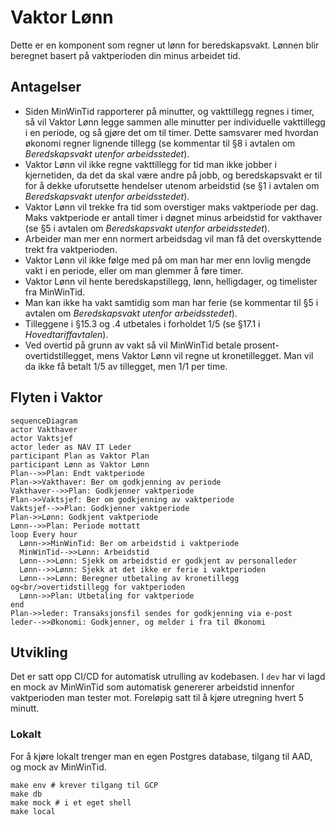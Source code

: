 # Vaktor Lønn

Dette er en komponent som regner ut lønn for beredskapsvakt. Lønnen blir beregnet basert på vaktperioden din minus
arbeidet tid.

## Antagelser

- Siden MinWinTid rapporterer på minutter, og vakttillegg regnes i timer, så vil Vaktor Lønn legge sammen alle minutter
  per individuelle vakttillegg i en periode, og så gjøre det om til timer. Dette samsvarer med hvordan økonomi regner
  lignende tillegg (se kommentar til §8 i avtalen om _Beredskapsvakt utenfor arbeidsstedet_).
- Vaktor Lønn vil ikke regne vakttillegg for tid man ikke jobber i kjernetiden, da det da skal være andre på jobb, og
  beredskapsvakt er til for å dekke uforutsette hendelser utenom arbeidstid (se §1 i avtalen om _Beredskapsvakt utenfor
  arbeidsstedet_).
- Vaktor Lønn vil trekke fra tid som overstiger maks vaktperiode per dag. Maks vaktperiode er antall timer i døgnet
  minus arbeidstid for vakthaver (se §5 i avtalen om _Beredskapsvakt utenfor arbeidsstedet_).
- Arbeider man mer enn normert arbeidsdag vil man få det overskyttende trekt fra vaktperioden.
- Vaktor Lønn vil ikke følge med på om man har mer enn lovlig mengde vakt i en periode, eller om man glemmer å føre
  timer.
- Vaktor Lønn vil hente beredskapstillegg, lønn, helligdager, og timelister fra MinWinTid.
- Man kan ikke ha vakt samtidig som man har ferie (se kommentar til §5 i avtalen om _Beredskapsvakt utenfor
  arbeidsstedet_).
- Tilleggene i §15.3 og .4 utbetales i forholdet 1/5 (se §17.1 i _Hovedtariffavtalen_).
- Ved overtid på grunn av vakt så vil MinWinTid betale prosent-overtidstillegget, mens Vaktor Lønn vil regne ut
  kronetillegget. Man vil da ikke få betalt 1/5 av tillegget, men 1/1 per time.

## Flyten i Vaktor

```mermaid
sequenceDiagram
actor Vakthaver
actor Vaktsjef
actor leder as NAV IT Leder
participant Plan as Vaktor Plan
participant Lønn as Vaktor Lønn
Plan-->>Plan: Endt vaktperiode
Plan->>Vakthaver: Ber om godkjenning av periode
Vakthaver-->>Plan: Godkjenner vaktperiode
Plan->>Vaktsjef: Ber om godkjenning av vaktperiode
Vaktsjef-->>Plan: Godkjenner vaktperiode
Plan->>Lønn: Godkjent vaktperiode
Lønn-->>Plan: Periode mottatt
loop Every hour
  Lønn->>MinWinTid: Ber om arbeidstid i vaktperiode
  MinWinTid-->>Lønn: Arbeidstid
  Lønn-->>Lønn: Sjekk om arbeidstid er godkjent av personalleder
  Lønn-->>Lønn: Sjekk at det ikke er ferie i vaktperioden
  Lønn-->>Lønn: Beregner utbetaling av kronetillegg og<br/>overtidstillegg for vaktperioden
  Lønn->>Plan: Utbetaling for vaktperiode
end
Plan->>leder: Transaksjonsfil sendes for godkjenning via e-post
leder-->>Økonomi: Godkjenner, og melder i fra til Økonomi
```

## Utvikling

Det er satt opp CI/CD for automatisk utrulling av kodebasen. I `dev` har vi lagd en mock av MinWinTid som automatisk
genererer arbeidstid innenfor vaktperioden man tester mot. Foreløpig satt til å kjøre utregning hvert 5 minutt.

### Lokalt

For å kjøre lokalt trenger man en egen Postgres database, tilgang til AAD, og mock av MinWinTid.

```shell
make env # krever tilgang til GCP
make db
make mock # i et eget shell
make local
```
